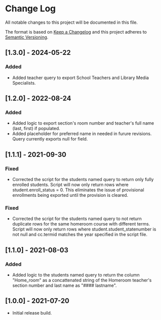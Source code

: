 # Change Log

All notable changes to this project will be documented in this file.

The format is based on [Keep a Changelog](http://keepachangelog.com/)
and this project adheres to [Semantic Versioning](http://semver.org/).

## [1.3.0] - 2024-05-22

### Added

- Added teacher query to export School Teachers and Library Media Specialists.

## [1.2.0] - 2022-08-24

### Added

- Added logic to export section's room number and teacher's full name (last, first) if populated.
- Added placeholder for preferred name in needed in furure revisions. Query currently exports null for field.

## [1.1.1] - 2021-09-30

### Fixed

- Corrected the script for the students named query to return only fully enrolled students. Script will now only return rows where student.enroll_status = 0. This eliminates the issue of provisional enrollments being exported until the provision is cleared.

### Fixed

- Corrected the script for the students named query to not return duplicate rows for the same homeroom course with different terms. Script will now only return rows where student.student_statenumber is not null and cc.termid matches the year specified in the script file.

## [1.1.0] - 2021-08-03

### Added

- Added logic to the students named query to return the column "Home_room" as a concattenated string of the Homeroom teacher's section number and last name as "#### lastname".

## [1.0.0] - 2021-07-20

- Initial release build.
